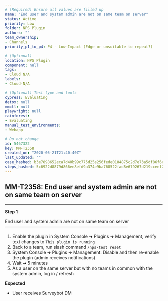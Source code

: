 ```yaml
---
# (Required) Ensure all values are filled up
name: "End user and system admin are not on same team on server"
status: Active
priority: Low
folder: NPS Plugin
authors: ""
team_ownership: 
- Channels
priority_p1_to_p4: P4 - Low-Impact (Edge or unsuitable to repeat?)

# (Optional)
location: NPS Plugin
component: null
tags: 
- Cloud N/A
labels: 
- Cloud-N/A

# (Optional) Test type and tools
cypress: Evaluating
detox: null
mmctl: null
playwright: null
rainforest: 
- Evaluating
manual_test_environments: 
- Webapp

# Do not change
id: 5467322
key: MM-T2358
created_on: "2020-05-21T21:40:40Z"
last_updated: ""
case_hashed: b3e7898652eca7d40b99c775d25e256fede0184875c2d7e73a5df86f6eb40584b52a4a1f19c7b4f1ba6092b1e46fedab
steps_hashed: 5c6922d8879d866ee8efd9a374e9ba768522fad8e679267d219cceef2212605d2d66b9e959ab13120343b76715b45f71
---
```


<!-- (Auto-generated) Based on frontmatter's "key" and "name" -->

## MM-T2358: End user and system admin are not on same team on server

---

**Step 1**

End user and system admin are not on same team on server\
————————————————————————————

1. Enable the plugin in System Console ➜ Plugins ➜ Management, verify text changes to `This plugin is running`
2. Back to a team, run slash command `/nps-test reset`
3. System Console ➜ Plugins ➜ Management: Disable and then re-enable the plugin (admin receives notifications)
4. Wait ➜ 5 minutes
5. As a user on the same server but with no teams in common with the system admin, log in / refresh

**Expected**

- User receives Surveybot DM
